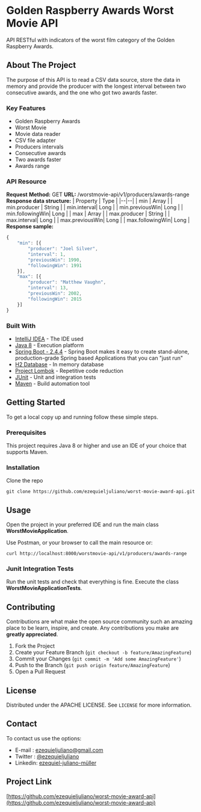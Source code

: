 # Golden Raspberry Awards Worst Movie API
API RESTful with indicators of the worst film category of the Golden Raspberry Awards.

## About The Project
The purpose of this API is to read a CSV data source, store the data in memory and provide the producer with the longest interval between two consecutive awards, and the one who got two awards faster.

### Key Features
* Golden Raspberry Awards
* Worst Movie
* Movie data reader
* CSV file adapter
* Producers intervals
* Consecutive awards
* Two awards faster
* Awards range

### API Resource
**Request**
**Method:** GET
**URL:** /worstmovie-api/v1/producers/awards-range
**Response data structure:**
| Property | Type |
|--|--|
| min | Array |
| min.producer | String |
| min.interval| Long |
| min.previousWin| Long |
| min.followingWin| Long |
| max | Array |
| max.producer | String |
| max.interval| Long |
| max.previousWin| Long |
| max.followingWin| Long |
**Response sample:**
```javascript
{
	"min": [{
		"producer": "Joel Silver",
		"interval": 1,
		"previousWin": 1990,
		"followingWin": 1991
	}],
	"max": [{
		"producer": "Matthew Vaughn",
		"interval": 13,
		"previousWin": 2002,
		"followingWin": 2015
	}]
}
```

### Built With
* [IntelliJ IDEA](https://www.jetbrains.com/pt-br/idea/) - The IDE used
* [Java 8](https://www.java.com/pt-BR/) - Execution platform
* [Spring Boot - 2.4.4](https://spring.io/projects/spring-boot) - Spring Boot makes it easy to create stand-alone, production-grade Spring based Applications that you can "just run"
* [H2 Database](https://www.h2database.com/html/main.html) - In memory database
* [Project Lombok](https://projectlombok.org/) - Repetitive code reduction
* [JUnit](https://junit.org/junit5/) - Unit and integration tests
* [Maven](https://maven.apache.org/) - Build automation tool

## Getting Started
To get a local copy up and running follow these simple steps.

### Prerequisites
This project requires Java 8 or higher and use an IDE of your choice that supports Maven.

### Installation
Clone the repo
```
git clone https://github.com/ezequieljuliano/worst-movie-award-api.git
```

## Usage
Open the project in your preferred IDE and run the main class **WorstMovieApplication**.

Use Postman, or your browser to call the main resource or:
```
curl http://localhost:8000/worstmovie-api/v1/producers/awards-range
```

### Junit Integration Tests
Run the unit tests and check that everything is fine. 
Execute the class **WorstMovieApplicationTests**.

## Contributing

Contributions are what make the open source community such an amazing place to be learn, inspire, and create. Any contributions you make are **greatly appreciated**.

1. Fork the Project
2. Create your Feature Branch (`git checkout -b feature/AmazingFeature`)
3. Commit your Changes (`git commit -m 'Add some AmazingFeature'`)
4. Push to the Branch (`git push origin feature/AmazingFeature`)
5. Open a Pull Request

## License

Distributed under the APACHE LICENSE. See `LICENSE` for more information.

## Contact

To contact us use the options:
* E-mail  : ezequieljuliano@gmail.com
* Twitter : [@ezequieljuliano](https://twitter.com/ezequieljuliano)
* Linkedin: [ezequiel-juliano-müller](https://www.linkedin.com/in/ezequiel-juliano-müller-43988a4a)

## Project Link
[https://github.com/ezequieljuliano/worst-movie-award-api](https://github.com/ezequieljuliano/worst-movie-award-api)